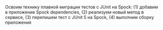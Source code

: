 Освоим технику плавной миграции тестов с JUnit на Spock:
 (1) добавим в приложение Spock dependencies,
 (2) реализуем новый метод в сервисе,
 (3) перепишем тест с JUnit 5 на Spock,
 (4) выполним сборку приложения
